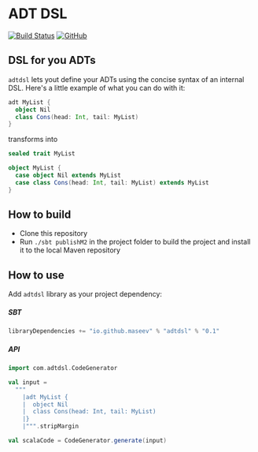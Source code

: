 ADT DSL
=====
[![Build Status](https://travis-ci.org/maseev/adtdsl.svg?branch=master)](https://travis-ci.org/maseev/adtdsl)
[![GitHub](https://img.shields.io/github/license/maseev/adtdsl.svg)](https://github.com/maseev/adtdsl/blob/master/LICENSE)

DSL for you ADTs
-------------------------------------------------------------------------------------------
`adtdsl` lets yout define your ADTs using the concise syntax of an internal DSL. 
Here's a little example of what you can do with it:

```scala
adt MyList {
  object Nil
  class Cons(head: Int, tail: MyList)
}
```

transforms into

```scala
sealed trait MyList

object MyList {
  case object Nil extends MyList
  case class Cons(head: Int, tail: MyList) extends MyList
}
```

How to build
------------
* Clone this repository
* Run `./sbt publishM2` in the project folder to build the project and install it to the local 
Maven repository

How to use
----------

Add `adtdsl` library as your project dependency:

##### SBT
```scala
libraryDependencies += "io.github.maseev" % "adtdsl" % "0.1"
```

##### API

```scala
import com.adtdsl.CodeGenerator

val input =
  """
    |adt MyList {
    |  object Nil
    |  class Cons(head: Int, tail: MyList)
    |}
    |""".stripMargin

val scalaCode = CodeGenerator.generate(input)
```